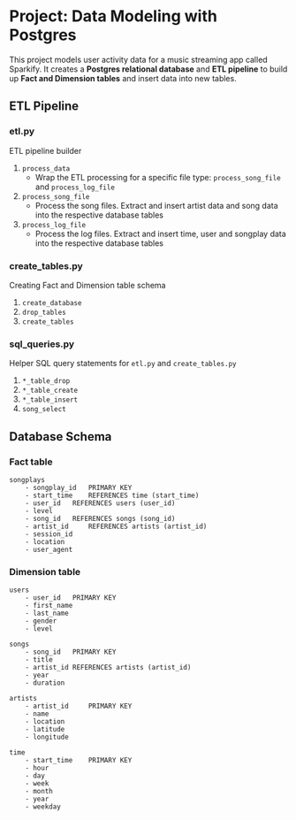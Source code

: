 # Project: Data Modeling with Postgres

This project models user activity data for a music streaming app called Sparkify. It creates a **Postgres relational database** and **ETL pipeline** to build up **Fact and Dimension tables** and insert data into new tables.


## ETL Pipeline
### etl.py
ETL pipeline builder

1. `process_data`
	* Wrap the ETL processing for a specific file type: `process_song_file` and `process_log_file`
2. `process_song_file`
	* Process the song files. Extract and insert artist data and song data into the respective database tables
3. `process_log_file`
	* Process the log files. Extract and insert time, user and songplay data into the respective database tables

### create_tables.py
Creating Fact and Dimension table schema

1. `create_database`
2. `drop_tables`
3. `create_tables`

### sql_queries.py
Helper SQL query statements for `etl.py` and `create_tables.py`

1. `*_table_drop`
2. `*_table_create`
3. `*_table_insert`
4. `song_select`


## Database Schema
### Fact table
```
songplays
	- songplay_id 	PRIMARY KEY
	- start_time 	REFERENCES time (start_time)
	- user_id	REFERENCES users (user_id)
	- level
	- song_id 	REFERENCES songs (song_id)
	- artist_id 	REFERENCES artists (artist_id)
	- session_id
	- location
	- user_agent
```

### Dimension table
```
users
	- user_id 	PRIMARY KEY
	- first_name
	- last_name
	- gender
	- level

songs
	- song_id 	PRIMARY KEY
	- title
	- artist_id	REFERENCES artists (artist_id)
	- year
	- duration

artists
	- artist_id 	PRIMARY KEY
	- name
	- location
	- latitude
	- longitude

time
	- start_time 	PRIMARY KEY
	- hour
	- day
	- week
	- month
	- year
	- weekday
```